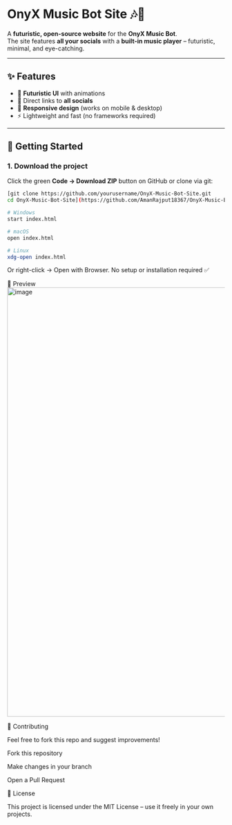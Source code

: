 # OnyX Music Bot Site 🎶🚀

A **futuristic, open-source website** for the **OnyX Music Bot**.  
The site features **all your socials** with a **built-in music player** – futuristic, minimal, and eye-catching.


---

## ✨ Features
- 🌌 **Futuristic UI** with animations  
- 🔗 Direct links to **all socials**  
- 📱 **Responsive design** (works on mobile & desktop)  
- ⚡ Lightweight and fast (no frameworks required)  

---

## 🚀 Getting Started

### 1. Download the project
Click the green **Code → Download ZIP** button on GitHub or clone via git:

```bash
[git clone https://github.com/yourusername/OnyX-Music-Bot-Site.git
cd OnyX-Music-Bot-Site](https://github.com/AmanRajput18367/OnyX-Music-Bot-SIte.git)

# Windows
start index.html

# macOS
open index.html

# Linux
xdg-open index.html
```
Or right-click → Open with Browser.
No setup or installation required ✅

📸 Preview
<img width="1906" height="994" alt="image" src="https://github.com/user-attachments/assets/3b207af8-d4d4-406f-95cb-ef05185f4d6d" />

🤝 Contributing

Feel free to fork this repo and suggest improvements!

Fork this repository

Make changes in your branch

Open a Pull Request

📜 License

This project is licensed under the MIT License – use it freely in your own projects.
